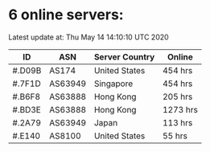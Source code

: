 # 6 online servers:

Latest update at: Thu May 14 14:10:10 UTC 2020

| ID | ASN | Server Country | Online |
| -- | --- | -------------- | ------ |
| #.D09B | AS174 | United States | 454 hrs |
| #.7F1D | AS63949 | Singapore | 454 hrs |
| #.B6F8 | AS63888 | Hong Kong | 205 hrs |
| #.BD3E | AS63888 | Hong Kong | 1273 hrs |
| #.2A79 | AS63949 | Japan | 113 hrs |
| #.E140 | AS8100 | United States | 55 hrs |

